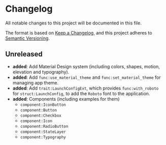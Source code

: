 # Changelog

All notable changes to this project will be documented in this file.

The format is based on [Keep a Changelog](https://keepachangelog.com/en/1.0.0/),
and this project adheres to [Semantic Versioning](https://semver.org/spec/v2.0.0.html).

## Unreleased

- **added**: Add Material Design system (including colors, shapes, motion, elevation and typography).
- **added**: Add `func:use_material_theme` and `func:set_material_theme` for managing app theme.
- **added**: Add `trait:LaunchConfigExt`, which provides `func:with_roboto` for `struct:LaunchConfig`, to add the `Roboto` font to the application.
- **added**: Components (including examples for them)
  - `component:IconButton`
  - `component:Button`
  - `component:Checkbox`
  - `component:Icon`
  - `component:RadioButton`
  - `component:StateLayer`
  - `component:Typography`
